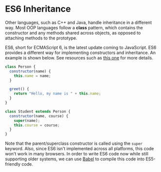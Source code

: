 # ES6 Inheritance

Other languages, such as C++ and Java, handle inheritance in a different way. Most OOP languages follow a **class** pattern, which contains the constructor and any methods shared across objects, as opposed to attaching methods to the prototype.

ES6, short for ECMAScript 6, is the latest update coming to JavaScript. ES6 provides a different way for implementing constructors and inheritance. An example is shown below. See resources such as [this one](http://javascriptplayground.com/blog/2014/07/introduction-to-es6-classes-tutorial/) for more details.

```javascript
class Person {
  constructor(name) {
    this.name = name;
  }

  greet() {
    return "Hello, my name is " + this.name;
  }
}

class Student extends Person {
  constructor(name, course) {
    super(name);
    this.course = course;
  }
}
```

Note that the parent/superclass constructor is called using the `super` keyword. Also, since ES6 isn't implemented across all platforms, this code won't work in many browsers. In order to write ES6 code now while still supporting older systems, we can use [Babel](https://babeljs.io/) to compile this code into ES5-friendly code.

